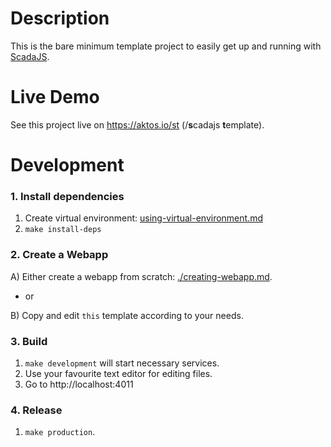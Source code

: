 # Description

This is the bare minimum template project to easily get up and running with [ScadaJS](https://github.com/aktos-io/scada.js).

# Live Demo 

See this project live on https://aktos.io/st (/**s**cadajs **t**emplate).

# Development

### 1. Install dependencies

1. Create virtual environment: [using-virtual-environment.md](https://github.com/aktos-io/scada.js/blob/master/doc/using-virtual-environment.md)
2. `make install-deps`

### 2. Create a Webapp

A) Either create a webapp from scratch: [./creating-webapp.md](./creating-webapp.md).

- or

B) Copy and edit `this` template according to your needs.

### 3. Build 

1. `make development` will start necessary services. 
2. Use your favourite text editor for editing files. 
3. Go to http://localhost:4011

### 4. Release 

1. `make production`. 
